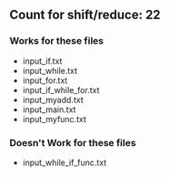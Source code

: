 ## Count for shift/reduce: 22
### Works for these files
- input_if.txt
- input_while.txt
- input_for.txt
- input_if_while_for.txt
- input_myadd.txt
- input_main.txt 
- input_myfunc.txt 
### Doesn't Work for these files
- input_while_if_func.txt
